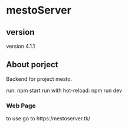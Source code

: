 # mestoServer

## version
version 4.1.1

## About porject
Backend for project mesto.

run: npm start
run with hot-reload: npm run dev

### Web Page
to use go to https:/mestoserver.tk/
